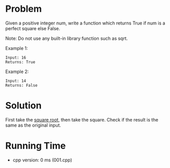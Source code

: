 # Problem

Given a positive integer num, write a function which returns True if num is a perfect square else False.

Note: Do not use any built-in library function such as sqrt.

Example 1:

```
Input: 16
Returns: True
```
Example 2:

```
Input: 14
Returns: False
```

# Solution

First take the [square root](https://github.com/wangqian1992511/LeetCode/tree/master/069%20Sqrt(x)), then take the square. Check if the result is the same as the original input.

# Running Time

- cpp version: 0 ms (001.cpp)
